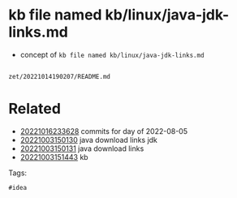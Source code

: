 # kb file named kb/linux/java-jdk-links.md

- concept of `kb file named kb/linux/java-jdk-links.md`

```
```

` zet/20221014190207/README.md `

# Related

- [20221016233628](/zet/20221016233628/README.md) commits for day of 2022-08-05
- [20221003150130](/zet/20221003150130/README.md) java download links jdk
- [20221003150131](/zet/20221003150131/README.md) java download links
- [20221003151443](/zet/20221003151443/README.md) kb

Tags:

    #idea
